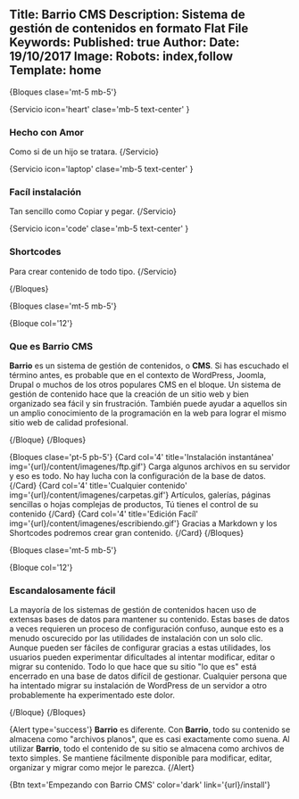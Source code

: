 Title: Barrio CMS
Description: Sistema de gestión de contenidos en formato Flat File
Keywords: 
Published: true
Author: 
Date: 19/10/2017
Image: 
Robots: index,follow
Template: home
----

{Bloques clase='mt-5 mb-5'}

{Servicio
    icon='heart'
    clase='mb-5 text-center'
}
### Hecho con Amor
Como si de un hijo se tratara.
{/Servicio}

{Servicio
    icon='laptop'
    clase='mb-5 text-center'
}
### Facíl instalación
Tan sencillo como Copiar y pegar.
{/Servicio}

{Servicio
    icon='code'
    clase='mb-5 text-center'
}
### Shortcodes
Para crear contenido de todo tipo.
{/Servicio}

{/Bloques}


{Bloques clase='mt-5 mb-5'}

{Bloque col='12'}

### Que es Barrio CMS

**Barrio** es un sistema de gestión de contenidos, o **CMS**. Si has escuchado el término antes, es probable que en el contexto de WordPress, Joomla, Drupal o muchos de los otros populares CMS en el bloque. Un sistema de gestión de contenido hace que la creación de un sitio web y bien organizado sea fácil y sin frustración. También puede ayudar a aquellos sin un amplio conocimiento de la programación en la web para lograr el mismo sitio web de calidad profesional.

{/Bloque}
{/Bloques}


{Bloques clase='pt-5 pb-5'}
{Card col='4' title='Instalación instantánea' img='{url}/content/imagenes/ftp.gif'}
Carga algunos archivos en su servidor y eso es todo. No hay lucha con la configuración de la base de datos.
{/Card}
{Card col='4' title='Cualquier contenido' img='{url}/content/imagenes/carpetas.gif'}
Artículos, galerías, páginas sencillas o hojas complejas de productos, Tú tienes el control de su contenido
{/Card}
{Card col='4' title='Edición Facíl' img='{url}/content/imagenes/escribiendo.gif'}
Gracias a Markdown y los Shortcodes podremos crear gran contenido.
{/Card}
{/Bloques}




{Bloques clase='mt-5 mb-5'}

{Bloque col='12'}

### Escandalosamente fácil

La mayoría de los sistemas de gestión de contenidos hacen uso de extensas bases de datos para mantener su contenido. Estas bases de datos a veces requieren un proceso de configuración confuso, aunque esto es a menudo oscurecido por las utilidades de instalación con un solo clic. Aunque pueden ser fáciles de configurar gracias a estas utilidades, los usuarios pueden experimentar dificultades al intentar modificar, editar o migrar su contenido. Todo lo que hace que su sitio "lo que es" está encerrado en una base de datos difícil de gestionar. Cualquier persona que ha intentado migrar su instalación de WordPress de un servidor a otro probablemente ha experimentado este dolor.


{/Bloque}
{/Bloques}



{Alert type='success'}
**Barrio** es diferente. Con **Barrio**, todo su contenido se almacena como "archivos planos", que es casi exactamente como suena. Al utilizar **Barrio**, todo el contenido de su sitio se almacena como archivos de texto simples. Se mantiene fácilmente disponible para modificar, editar, organizar y migrar como mejor le parezca.
{/Alert}


{Btn text='Empezando con Barrio CMS' color='dark' link='{url}/install'}
